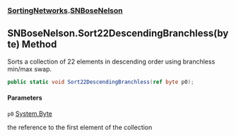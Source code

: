 ### [SortingNetworks](SortingNetworks.md 'SortingNetworks').[SNBoseNelson](SortingNetworks.SNBoseNelson.md 'SortingNetworks.SNBoseNelson')

## SNBoseNelson.Sort22DescendingBranchless(byte) Method

Sorts a collection of 22 elements in descending order using branchless min/max swap.

```csharp
public static void Sort22DescendingBranchless(ref byte p0);
```
#### Parameters

<a name='SortingNetworks.SNBoseNelson.Sort22DescendingBranchless(byte).p0'></a>

`p0` [System.Byte](https://docs.microsoft.com/en-us/dotnet/api/System.Byte 'System.Byte')

the reference to the first element of the collection